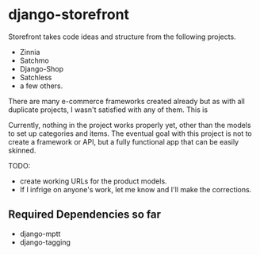 django-storefront
=================

Storefront takes code ideas and structure from the following projects.

* Zinnia
* Satchmo
* Django-Shop
* Satchless
* a few others.

There are many e-commerce frameworks created already but as with all duplicate projects,
I wasn't satisfied with any of them. This is

Currently, nothing in the project works properly yet, other than the models to set up categories and items. The eventual goal with this project is not to create a framework or API, but a fully functional app that can be easily skinned.

TODO:
- create working URLs for the product models.
- If I infrige on anyone's work, let me know and I'll make the corrections.

Required Dependencies so far
----------------------------
* django-mptt
* django-tagging

